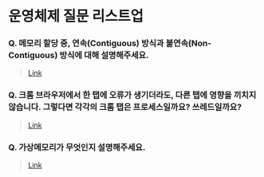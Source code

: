 # 운영체제 질문 리스트업

### Q. 메모리 할당 중, 연속(Contiguous) 방식과 불연속(Non-Contiguous) 방식에 대해 설명해주세요.
> [Link](https://github.com/CS-MASTER-BOOK/CS-NOTE/tree/main/%EC%9A%B4%EC%98%81%EC%B2%B4%EC%A0%9C/%EB%A9%94%EB%AA%A8%EB%A6%AC%20%ED%95%A0%EB%8B%B9%20%EC%A4%91%2C%20%EC%97%B0%EC%86%8D(Contiguous)%20%EB%B0%A9%EC%8B%9D%EA%B3%BC%20%EB%B6%88%EC%97%B0%EC%86%8D(Non-Contiguous)%20%EB%B0%A9%EC%8B%9D%EC%97%90%20%EB%8C%80%ED%95%B4%20%EC%84%A4%EB%AA%85%ED%95%B4%EC%A3%BC%EC%84%B8%EC%9A%94.)

### Q. 크롬 브라우저에서 한 탭에 오류가 생기더라도, 다른 탭에 영향을 끼치지 않습니다. 그렇다면 각각의 크롬 탭은 프로세스일까요? 쓰레드일까요?
> [Link](https://github.com/CS-MASTER-BOOK/CS-NOTE/tree/main/%EC%9A%B4%EC%98%81%EC%B2%B4%EC%A0%9C/%ED%81%AC%EB%A1%AC%20%EB%B8%8C%EB%9D%BC%EC%9A%B0%EC%A0%80%EC%97%90%EC%84%9C%20%ED%95%9C%20%ED%83%AD%EC%97%90%20%EC%98%A4%EB%A5%98%EA%B0%80%20%EC%83%9D%EA%B8%B0%EB%8D%94%EB%9D%BC%EB%8F%84%2C%20%EB%8B%A4%EB%A5%B8%20%ED%83%AD%EC%97%90%20%EC%98%81%ED%96%A5%EC%9D%84%20%EB%81%BC%EC%B9%98%EC%A7%80%20%EC%95%8A%EC%8A%B5%EB%8B%88%EB%8B%A4.%20%EA%B7%B8%EB%A0%87%EB%8B%A4%EB%A9%B4%20%EA%B0%81%EA%B0%81%EC%9D%98%20%ED%81%AC%EB%A1%AC%20%ED%83%AD%EC%9D%80%20%ED%94%84%EB%A1%9C%EC%84%B8%EC%8A%A4%EC%9D%BC%EA%B9%8C%EC%9A%94%3F%20%EC%93%B0%EB%A0%88%EB%93%9C%EC%9D%BC%EA%B9%8C%EC%9A%94%3F)

### Q. 가상메모리가 무엇인지 설명해주세요.
> [Link](https://github.com/CS-MASTER-BOOK/CS-NOTE/tree/main/%EC%9A%B4%EC%98%81%EC%B2%B4%EC%A0%9C/%EA%B0%80%EC%83%81%EB%A9%94%EB%AA%A8%EB%A6%AC%EA%B0%80%20%EB%AC%B4%EC%97%87%EC%9D%B8%EC%A7%80%20%EC%84%A4%EB%AA%85%ED%95%B4%EC%A3%BC%EC%84%B8%EC%9A%94.)
